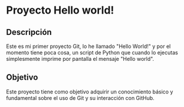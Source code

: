 # Proyecto Hello world!

## Descripción
Este es mi primer proyecto Git, lo he llamado "Hello World!" y por el momento tiene poca cosa, un script de Python que cuando lo ejecutas simplesmente imprime por pantalla el mensaje "Hello world".

## Objetivo 
Este proyecto tiene como objetivo adquirir un conocimiento básico y fundamental sobre el uso de Git y su interacción con GitHub.  
